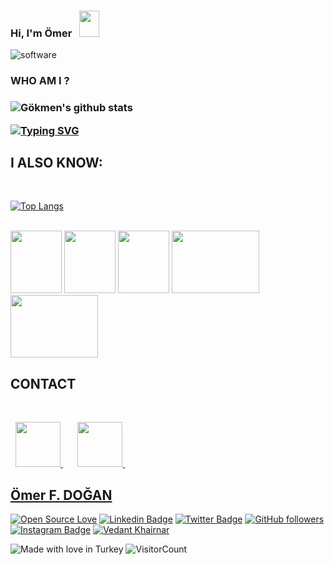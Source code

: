 ### Hi, I'm Ömer &nbsp; <img src="https://raw.githubusercontent.com/MartinHeinz/MartinHeinz/master/wave.gif" width="32px" height="42px"><br>


![software](https://media.giphy.com/media/L8K62iTDkzGX6/giphy.gif)  <br>

 <h3> WHO AM I ? <h3> 

![Gökmen's github stats](https://github-readme-stats.vercel.app/api?username=falconsw&show_icons=true&theme=radical)


[![Typing SVG](https://readme-typing-svg.herokuapp.com?color=%2318f9ee&size=22&lines=My+name+is+Ömer;Web+Developer)](https://git.io/typing-svg)

<h2> I ALSO KNOW: </h2>  <br>

[![Top Langs](https://github-readme-stats.vercel.app/api/top-langs/?username=falconsw&layout=compact)](https://github.com/falconsw/github-readme-stats)


  <br>

   <div id="language">

 <img src="https://media0.giphy.com/media/XAxylRMCdpbEWUAvr8/giphy.gif?cid=790b76110ef46d4b303f11a59ea380d042ec4b1a04aa3c15&rid=giphy.gif&ct=s" width="82px" height="100px">

<img src="https://media0.giphy.com/media/fsEaZldNC8A1PJ3mwp/giphy.gif?cid=ecf05e47y1ug986lo0gf70z5tzqmh1bcboikozwb09rtth3f&rid=giphy.gif&ct=s" width="82px" height="100px">

 <img src="https://media4.giphy.com/media/ln7z2eWriiQAllfVcn/giphy_s.gif?cid=ecf05e47zbtgsdddzewgci0vvirxpot5jigeqx7e1th68hjc&rid=giphy_s.gif&ct=s" width="82px" height="100px">

 <img src="https://media.giphy.com/media/VgGthkhUvGgOit7Y9i/giphy.gif" width="140px" height="100px">

 <img src="http://mirror.ihc.ru/php.ihc-ru.net/images/ele-running.gif" width="140px" height="100px">

<br>

 </div>

<div id="contact">

 <h2> CONTACT </h2> <br>

&nbsp; <a href= "https://github.com/falconsw">  <img src="https://pandacode.ru/wp-content/uploads/2021/08/Github.png" width="72px"> </a> &nbsp;
&nbsp; &nbsp; <a href= "https://www.linkedin.com/in/falconsw/">  <img src="https://berserkon.com/images/linkedin-svg-black-and-white.png" width="72px">  </a> &nbsp;


## [Ömer F. DOĞAN](http://doganomer.com/)
 <div align="centre">

[![Open Source Love](https://badges.frapsoft.com/os/v2/open-source.svg?v=103)](https://github.com/falconsw)
[![Linkedin Badge](https://img.shields.io/badge/-Vedant%20Khairnar-blue?style=social&logo=Linkedin&logoColor=blue&link=https://www.linkedin.com/in/falconsw/)](https://www.linkedin.com/in/falconsw/) [![Twitter Badge](http://img.shields.io/badge/-@VedantKhairnar3-1ca0f1?style=social&logo=twitter&logoColor=blue&link=https://twitter.com/falconsw)](https://twitter.com/falconsw) [![GitHub followers](https://img.shields.io/github/followers/falconsw?label=Follow&style=social)](https://github.com/falconsw/?tab=follow)
[![Instagram Badge](https://img.shields.io/badge/-kingsmanvk-blue?style=social&logo=Instagram&link=https://www.instagram.com/kingsmanvk/)](https://www.instagram.com/kingsmanvk/) 
[![Vedant Khairnar](https://cdn.rawgit.com/sindresorhus/awesome/d7305f38d29fed78fa85652e3a63e154dd8e8829/media/badge.svg)](http://doganomer.com/)
 </div>
 
![Made with love in Turkey](https://madewithlove.now.sh/tr?heart=true&colorA=%23050000&colorB=%23ff0000&template=for-the-badge)
![VisitorCount](https://profile-counter.glitch.me/falconsw/count.svg)
 
 
